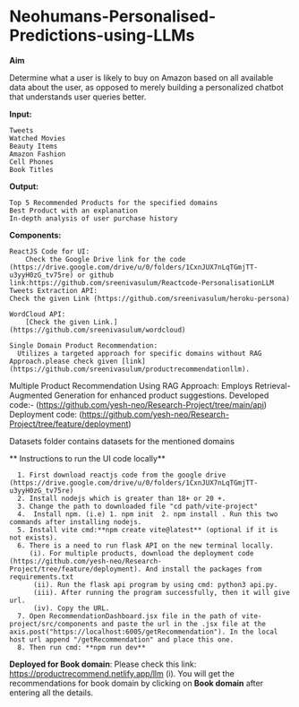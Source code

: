 # Neohumans-Personalised-Predictions-using-LLMs

**Aim**

Determine what a user is likely to buy on Amazon based on all available data about the user, as opposed to merely building a personalized chatbot that understands user queries better.

**Input:**

    Tweets
    Watched Movies
    Beauty Items
    Amazon Fashion
    Cell Phones
    Book Titles

**Output:**

    Top 5 Recommended Products for the specified domains
    Best Product with an explanation
    In-depth analysis of user purchase history

**Components:**

    ReactJS Code for UI:
        Check the Google Drive link for the code (https://drive.google.com/drive/u/0/folders/1CxnJUX7nLqTGmjTT-u3yyH0zG_tv75re) or github link:https://github.com/sreenivasulum/Reactcode-PersonalisationLLM
    Tweets Extraction API:
    Check the given Link (https://github.com/sreenivasulum/heroku-persona)

    WordCloud API:
        [Check the given Link.] (https://github.com/sreenivasulum/wordcloud)

    Single Domain Product Recommendation:
      Utilizes a targeted approach for specific domains without RAG Approach.please check given [link] (https://github.com/sreenivasulum/productrecommendationllm).

   Multiple Product Recommendation Using RAG Approach:
        Employs Retrieval-Augmented Generation for enhanced product suggestions.
        Developed code:- (https://github.com/yesh-neo/Research-Project/tree/main/api)
         Deployment code: (https://github.com/yesh-neo/Research-Project/tree/feature/deployment)

   Datasets folder contains datasets for the mentioned domains

  ** Instructions to run the UI code locally**
  
      1. First download reactjs code from the google drive (https://drive.google.com/drive/u/0/folders/1CxnJUX7nLqTGmjTT-u3yyH0zG_tv75re)
      2. Install nodejs which is greater than 18+ or 20 +.
      3. Change the path to downloaded file "cd path/vite-project"
      4.  Install npm. (i.e) 1. npm init  2. npm install . Run this two commands after installing nodejs.
      5. Install vite cmd:**npm create vite@latest** (optional if it is not exists).
      6. There is a need to run flask API on the new terminal locally.
         (i). For multiple products, download the deployment code (https://github.com/yesh-neo/Research-Project/tree/feature/deployment). And install the packages from requirements.txt
          (ii). Run the flask api program by using cmd: python3 api.py.
          (iii). After running the program successfully, then it will give url.
          (iv). Copy the URL.
      7. Open RecommendationDashboard.jsx file in the path of vite-project/src/components and paste the url in the .jsx file at the axis.post("https://localhost:6005/getRecommendation"). In the local host url append "/getRecommendation" and place this one.
      8. Then run cmd: **npm run dev**

  **Deployed for Book domain**:
  Please check this link: https://productrecommend.netlify.app/llm
 (i). You will get the recommendations for book domain by clicking on **Book domain** after entering all the details.
   
    
